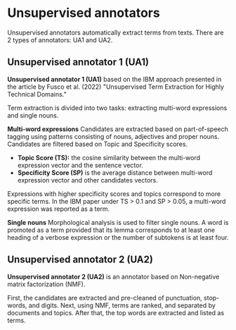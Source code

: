# Unsupervised annotators

Unsupervised annotators automatically extract terms from texts. There are 2 types of annotators: UA1 and UA2.

## Unsupervised annotator 1 (UA1)
**Unsupervised annotator 1 (UA1)** based on the IBM approach presented in the article by Fusco et al. (2022) "Unsupervised Term Extraction for Highly Technical Domains."

Term extraction is divided into two tasks: extracting multi-word expressions and single nouns.

**Multi-word expressions**
Candidates are extracted based on part-of-speech tagging using patterns consisting of nouns, adjectives and proper nouns. 
Candidates are filtered based on Topic and Specificity scores.
* **Topic Score (TS):** the cosine similarity between the multi-word expression vector and the sentence vector.
* **Specificity Score (SP)** is the average distance between multi-word expression vector and other candidates vectors.

Expressions with higher specificity scores and topics correspond to more specific terms. In the IBM paper under TS > 0.1 and SP > 0.05, a multi-word expression was reported as a term.

**Single nouns**
Morphological analysis is used to filter single nouns. A word is promoted as a term provided that its lemma corresponds to at least one heading of a verbose expression or the number of subtokens is at least four.

## Unsupervised annotator 2 (UA2)
**Unsupervised annotator 2 (UA2)** is an annotator based on Non-negative matrix factorization (NMF). 

First, the candidates are extracted and pre-cleaned of punctuation, stop-words, and digits. Next, using NMF, terms are ranked, and separated by documents and topics. After that, the top words are extracted and listed as terms.

